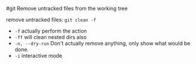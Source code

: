 #git 
Remove untracked files from the working tree

remove untracked files:   `git clean -f`
- `-f`  actually perform the action
- `-ff`  will clean nested dirs also
- `-n, --dry-run`  Don't actually remove anything, only show what would be done.
- `-i`  interactive mode